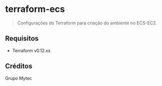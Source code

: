 # terraform-ecs

> Configurações do Terraform para criação do ambiente no ECS-EC2.

## Requisitos

- Terraform v0.12.xs

## Créditos

Grupo Mytec
